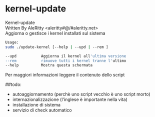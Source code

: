 kernel-update
============

Kernel-update   
Written By AleRitty <aleritty#\@/#aleritty.net>   
Aggiorna o gestisce i kernel installati sul sistema

```bash
Usage: 
sudo ./update-kernel [--help | --upd | --rem ] 

--upd 			Aggiorna il kernel all'ultima versione 
--rem			rimuove tutti i kernel tranne l'ultimo 
--help			Mostra questa schermata 
```

Per maggiori informazioni leggere il contenuto dello script

##todo:

* autoaggiornamento (perchè uno script vecchio è uno script morto)
* internazionalizzazione (l'inglese è importante nella vita)
* installazione di sistema
* servizio di check automatico
